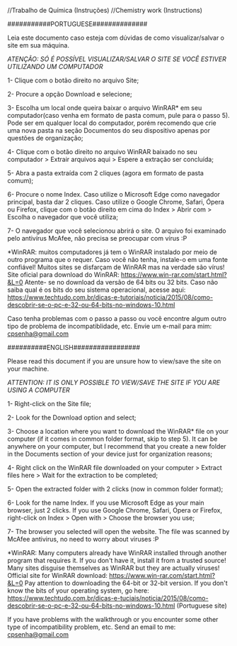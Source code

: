 //Trabalho de Química (Instruções)
//Chemistry work (Instructions)

###########PORTUGUESE##############

Leia este documento caso esteja com dúvidas de como visualizar/salvar o site em sua máquina.


*ATENÇÃO: SÓ É POSSÍVEL VISUALIZAR/SALVAR O SITE SE VOCÊ ESTIVER UTILIZANDO UM COMPUTADOR*


1- Clique com o botão direito no arquivo Site;

2- Procure a opção Download e selecione;

3- Escolha um local onde queira baixar o arquivo WinRAR* em seu computador(caso venha em formato de pasta comum, pule para o passo 5). Pode ser em qualquer local do computador, porém recomendo que crie uma nova pasta na seção Documentos do seu dispositivo apenas por questões de organização;

4- Clique com o botão direito no arquivo WinRAR baixado no seu computador > Extrair arquivos aqui > Espere a extração ser concluída;

5- Abra a pasta extraída com 2 cliques (agora em formato de pasta comum);

6- Procure o nome Index. Caso utilize o Microsoft Edge como navegador principal, basta dar 2 cliques. Caso utilize o Google Chrome, Safari, Ópera ou Firefox, clique com o botão direito em cima do Index > Abrir com > Escolha o navegador que você utiliza;

7- O navegador que você selecionou abrirá o site. O arquivo foi examinado pelo antivírus McAfee, não precisa se preocupar com vírus :P




*WinRAR: muitos computadores já tem o WinRAR instalado por meio de outro programa que o requer. Caso você não tenha, instale-o em uma fonte confiável! Muitos sites se disfarçam de WinRAR mas na verdade são vírus! Site oficial para download do WinRAR:   https://www.win-rar.com/start.html?&L=0     Atente- se no download da versão de 64 bits ou 32 bits. Caso não saiba qual é os bits do seu sistema operacional, acesse aqui: https://www.techtudo.com.br/dicas-e-tutoriais/noticia/2015/08/como-descobrir-se-o-pc-e-32-ou-64-bits-no-windows-10.html


Caso tenha problemas com o passo a passo ou você encontre algum outro tipo de problema de incompatiblidade, etc. Envie um e-mail para mim: cpsenha@gmail.com




##########ENGLISH#################

Please read this document if you are unsure how to view/save the site on your machine.


*ATTENTION: IT IS ONLY POSSIBLE TO VIEW/SAVE THE SITE IF YOU ARE USING A COMPUTER*


1- Right-click on the Site file;

2- Look for the Download option and select;

3- Choose a location where you want to download the WinRAR* file on your computer (if it comes in common folder format, skip to step 5). It can be anywhere on your computer, but I recommend that you create a new folder in the Documents section of your device just for organization reasons;

4- Right click on the WinRAR file downloaded on your computer > Extract files here > Wait for the extraction to be completed;

5- Open the extracted folder with 2 clicks (now in common folder format);

6- Look for the name Index. If you use Microsoft Edge as your main browser, just 2 clicks. If you use Google Chrome, Safari, Opera or Firefox, right-click on Index > Open with > Choose the browser you use;

7- The browser you selected will open the website. The file was scanned by McAfee antivirus, no need to worry about viruses :P




*WinRAR: Many computers already have WinRAR installed through another program that requires it. If you don't have it, install it from a trusted source! Many sites disguise themselves as WinRAR but they are actually viruses! Official site for WinRAR download: https://www.win-rar.com/start.html?&L=0 Pay attention to downloading the 64-bit or 32-bit version. If you don't know the bits of your operating system, go here: https://www.techtudo.com.br/dicas-e-tuciais/noticia/2015/08/como-descobrir-se-o-pc-e-32-ou-64-bits-no-windows-10.html (Portuguese site)


If you have problems with the walkthrough or you encounter some other type of incompatibility problem, etc. Send an email to me: cpsenha@gmail.com

